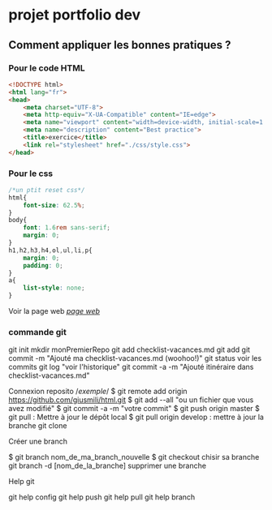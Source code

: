 # projet portfolio dev
## Comment appliquer les bonnes pratiques ?

### Pour le code HTML

```html
<!DOCTYPE html>
<html lang="fr">
<head>
    <meta charset="UTF-8">
    <meta http-equiv="X-UA-Compatible" content="IE=edge">
    <meta name="viewport" content="width=device-width, initial-scale=1.0">
    <meta name="description" content="Best practice">
    <title>exercice</title>
    <link rel="stylesheet" href="./css/style.css">
</head>

```
### Pour le css

```css
/*un ptit reset css*/
html{
    font-size: 62.5%;
}
body{
    font: 1.6rem sans-serif;
    margin: 0;
}
h1,h2,h3,h4,ol,ul,li,p{
    margin: 0;
    padding: 0;
}
a{
    list-style: none;
}

```
Voir la page web *[page web]()*

### commande git 
git init
mkdir monPremierRepo
git add checklist-vacances.md
git add
git commit -m "Ajouté ma checklist-vacances.md (woohoo!)"
git status voir les commits
git log "voir l'historique"
git commit -a -m "Ajouté itinéraire dans checklist-vacances.md"

Connexion reposito
/*exemple*/
$ git remote add origin https://github.com/giusmili/html.git 
$ git add --all "ou un fichier que vous avez modifié"
$ git commit -a -m "votre commit"
$ git push origin master
$ git pull : Mettre à jour le dépôt local
$ git pull origin develop : mettre à jour la branche
git clone 

Créer une branch

$ git branch nom_de_ma_branch_nouvelle
$ git checkout chisir sa branche
git branch -d [nom_de_la_branche] supprimer une branche

Help git

git help config
git help push
git help pull
git help branch
